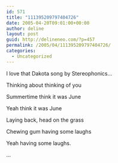 ```yaml
---
id: 571
title: "111395209797404726"
date: 2005-04-20T09:01:00+00:00
author: deline
layout: post
guid: http://delineneo.com/?p=457
permalink: /2005/04/111395209797404726/
categories:
  - Uncategorized
---
```

I love that Dakota song by Stereophonics&#8230;
               
Thinking about thinking of you
   
Summertime think it was June
   
Yeah think it was June

Laying back, head on the grass
   
Chewing gum having some laughs
   
Yeah having some laughs.
  
&#8230;